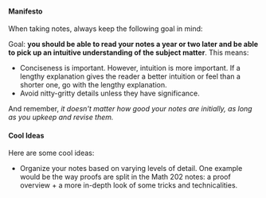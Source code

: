 #### Manifesto

When taking notes, always keep the following goal in mind:

Goal: **you should be able to read your notes a year or two later and be able to pick up an intuitive understanding of the subject matter**. This means:

- Conciseness is important. However, intuition is more important. If a lengthy explanation gives the reader a better intuition or feel than a shorter one, go with the lengthy explanation.
- Avoid nitty-gritty details unless they have significance.

And remember, *it doesn't matter how good your notes are initially, as long as you upkeep and revise them.*



#### Cool Ideas

Here are some cool ideas:

- Organize your notes based on varying levels of detail. One example would be the way proofs are split in the Math 202 notes: a proof overview + a more in-depth look of some tricks and technicalities. 